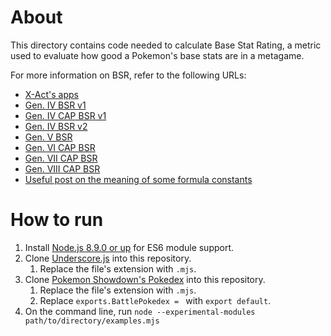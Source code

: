 # About

This directory contains code needed to calculate Base Stat Rating,
a metric used to evaluate how good a Pokemon's base stats are in a metagame.

For more information on BSR, refer to the following URLs:
* [X-Act's apps](https://www.smogon.com/forums/threads/restoring-x-acts-apps.3490377/)
* [Gen. IV BSR v1](https://www.smogon.com/smog/issue6/base_stats)
* [Gen. IV CAP BSR v1](https://www.smogon.com/cap/articles/stat_ratings)
* [Gen. IV BSR v2](https://www.smogon.com/forums/threads/base-stats-ratings-version-2-0.64133/)
* [Gen. V BSR](https://www.smogon.com/forums/threads/base-stat-ratings-v3-0.86197/)
* [Gen. VI CAP BSR](https://www.smogon.com/forums/threads/xy-bsr-calculator-movepool-builder.3490726/)
* [Gen. VII CAP BSR](https://www.smogon.com/forums/threads/cap-bsr-calculator-for-ultra-sun-ultra-moon.3614219/)
* [Gen. VIII CAP BSR](https://www.smogon.com/forums/threads/cap-bsr-calculator-repository.3662398/)
* [Useful post on the meaning of some formula constants](https://www.smogon.com/forums/threads/xy-bsr-calculator-movepool-builder.3490726/#post-6982072)

# How to run

1. Install [Node.js 8.9.0 or up](https://nodejs.org/en/) for ES6 module support.
1. Clone [Underscore.js](https://underscorejs.org/) into this repository.
    1. Replace the file's extension with `.mjs`.
1. Clone [Pokemon Showdown's Pokedex](https://play.pokemonshowdown.com/data/pokedex.js) into this repository.
    1. Replace the file's extension with `.mjs`.
    1. Replace `exports.BattlePokedex = ` with `export default`.
1. On the command line, run `node --experimental-modules path/to/directory/examples.mjs 
`